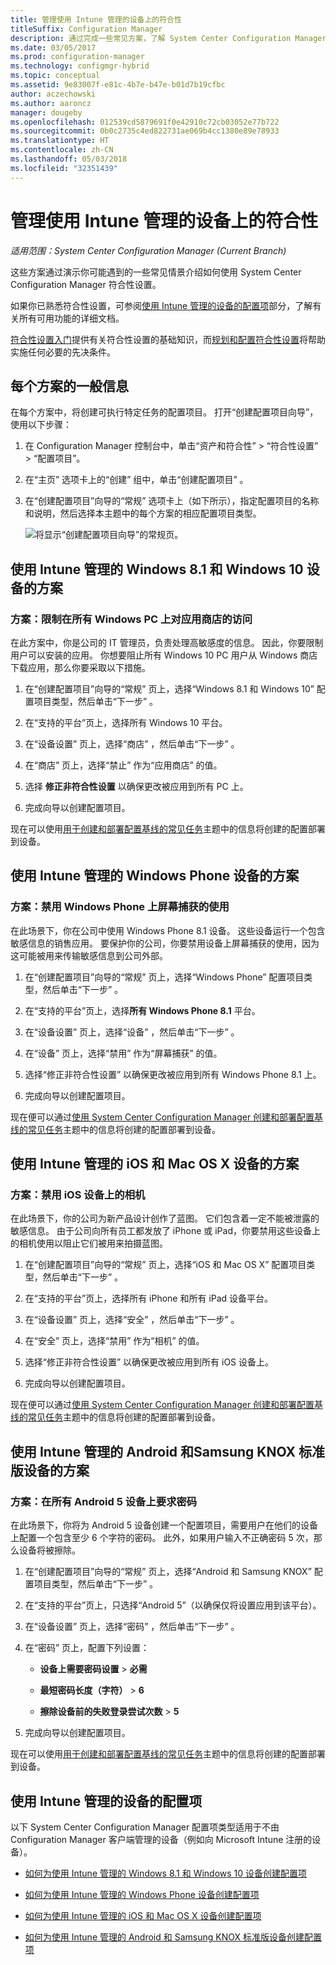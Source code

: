 ```yaml
---
title: 管理使用 Intune 管理的设备上的符合性
titleSuffix: Configuration Manager
description: 通过完成一些常见方案，了解 System Center Configuration Manager 符合性设置。
ms.date: 03/05/2017
ms.prod: configuration-manager
ms.technology: configmgr-hybrid
ms.topic: conceptual
ms.assetid: 9e83007f-e81c-4b7e-b47e-b01d7b19cfbc
author: aczechowski
ms.author: aaroncz
manager: dougeby
ms.openlocfilehash: 012539cd5879691f0e42910c72cb03052e77b722
ms.sourcegitcommit: 0b0c2735c4ed822731ae069b4cc1380e89e78933
ms.translationtype: HT
ms.contentlocale: zh-CN
ms.lasthandoff: 05/03/2018
ms.locfileid: "32351439"
---
```

# <a name="managing-compliance-on-devices-managed-with-intune"></a>管理使用 Intune 管理的设备上的符合性

*适用范围：System Center Configuration Manager (Current Branch)*

这些方案通过演示你可能遇到的一些常见情景介绍如何使用 System Center Configuration Manager 符合性设置。  

 如果你已熟悉符合性设置，可参阅[使用 Intune 管理的设备的配置项](#configuration-items-for-devices-managed-with-intune)部分，了解有关所有可用功能的详细文档。  

 [符合性设置入门](../../compliance/get-started/get-started-with-compliance-settings.md)提供有关符合性设置的基础知识，而[规划和配置符合性设置](../../compliance/plan-design/plan-for-and-configure-compliance-settings.md)将帮助实施任何必要的先决条件。  

## <a name="general-information-for-each-scenario"></a>每个方案的一般信息  
 在每个方案中，将创建可执行特定任务的配置项目。 打开“创建配置项目向导”，使用以下步骤：  

1.  在 Configuration Manager 控制台中，单击“资产和符合性” > “符合性设置” > “配置项目”。  

3.  在“主页”  选项卡上的“创建”  组中，单击“创建配置项目” 。  

4.  在“创建配置项目”向导的“常规”  选项卡上（如下所示），指定配置项目的名称和说明，然后选择本主题中的每个方案的相应配置项目类型。  

     ![将显示“创建配置项目向导”的常规页。](media/Compliance-Settings-Wizard---1.png)  

## <a name="scenarios-for-windows-81-and-windows-10-devices-managed-with-intune"></a>使用 Intune 管理的 Windows 8.1 和 Windows 10 设备的方案  

### <a name="scenario-restrict-access-to-the-app-store-on-all-windows-pcs"></a>方案：限制在所有 Windows PC 上对应用商店的访问  
 在此方案中，你是公司的 IT 管理员，负责处理高敏感度的信息。 因此，你要限制用户可以安装的应用。 你想要阻止所有 Windows 10 PC 用户从 Windows 商店下载应用，那么你要采取以下措施。  

1.  在“创建配置项目”向导的“常规”  页上，选择“Windows 8.1 和 Windows 10”  配置项目类型，然后单击“下一步” 。  

2.  在“支持的平台”页上，选择所有 Windows 10 平台。  

3.  在“设备设置”  页上，选择“商店” ，然后单击“下一步” 。  

4.  在“商店”  页上，选择“禁止”  作为“应用商店” 的值。  

5.  选择 **修正非符合性设置** 以确保更改被应用到所有 PC 上。  

6.  完成向导以创建配置项目。  

 现在可以使用[用于创建和部署配置基线的常见任务](../../compliance/plan-design/common-tasks-for-creating-and-deploying-configuration-baselines.md)主题中的信息将创建的配置部署到设备。  

## <a name="scenarios-for-windows-phone-devices-managed-with-intune"></a>使用 Intune 管理的 Windows Phone 设备的方案  

### <a name="scenario-disable-the-use-of-screen-capture-on-a-windows-phone"></a>方案：禁用 Windows Phone 上屏幕捕获的使用  
 在此场景下，你在公司中使用 Windows Phone 8.1 设备。 这些设备运行一个包含敏感信息的销售应用。 要保护你的公司，你要禁用设备上屏幕捕获的使用，因为这可能被用来传输敏感信息到公司外部。  

1.  在“创建配置项目”向导的“常规”  页上，选择“Windows Phone”  配置项目类型，然后单击“下一步” 。  

2.  在“支持的平台”页上，选择**所有 Windows Phone 8.1** 平台。  

3.  在“设备设置”  页上，选择“设备” ，然后单击“下一步” 。  

4.  在“设备”  页上，选择“禁用”  作为“屏幕捕获” 的值。  

5.  选择“修正非符合性设置”  以确保更改被应用到所有 Windows Phone 8.1 上。  

6.  完成向导以创建配置项目。  

 现在便可以通过[使用 System Center Configuration Manager 创建和部署配置基线的常见任务](../../compliance/plan-design/common-tasks-for-creating-and-deploying-configuration-baselines.md)主题中的信息将创建的配置部署到设备。  

## <a name="scenarios-for-ios-and-mac-os-x-devices-managed-with-intune"></a>使用 Intune 管理的 iOS 和 Mac OS X 设备的方案  

### <a name="scenario-disable-the-camera-on-ios-devices"></a>方案：禁用 iOS 设备上的相机  
 在此场景下，你的公司为新产品设计创作了蓝图。 它们包含着一定不能被泄露的敏感信息。 由于公司向所有员工都发放了 iPhone 或 iPad，你要禁用这些设备上的相机使用以阻止它们被用来拍摄蓝图。  

1.  在“创建配置项目”向导的“常规”  页上，选择“iOS 和 Mac OS X”  配置项目类型，然后单击“下一步” 。  

2.  在“支持的平台”页上，选择所有 iPhone 和所有 iPad 设备平台。  

3.  在“设备设置”  页上，选择“安全” ，然后单击“下一步” 。  

4.  在“安全”  页上，选择“禁用”  作为“相机” 的值。  

5.  选择“修正非符合性设置”  以确保更改被应用到所有 iOS 设备上。  

6.  完成向导以创建配置项目。  

 现在便可以通过[使用 System Center Configuration Manager 创建和部署配置基线的常见任务](../../compliance/plan-design/common-tasks-for-creating-and-deploying-configuration-baselines.md)主题中的信息将创建的配置部署到设备。  

## <a name="scenarios-for-android-and-samsung-knox-standard-devices-managed-with-intune"></a>使用 Intune 管理的 Android 和Samsung KNOX 标准版设备的方案  

### <a name="scenario-require-a-password-on-all-android-5-devices"></a>方案：在所有 Android 5 设备上要求密码  
 在此场景下，你将为 Android 5 设备创建一个配置项目，需要用户在他们的设备上配置一个包含至少 6 个字符的密码。 此外，如果用户输入不正确密码 5 次，那么设备将被擦除。  

1.  在“创建配置项目”向导的“常规”  页上，选择“Android 和 Samsung KNOX”  配置项目类型，然后单击“下一步” 。  

2.  在“支持的平台”页上，只选择“Android 5”（以确保仅将设置应用到该平台）。  

3.  在“设备设置”  页上，选择“密码” ，然后单击“下一步” 。  

4.  在“密码”  页上，配置下列设置：  

    -   **设备上需要密码设置** > **必需**  

    -   **最短密码长度（字符）** > **6**  

    -   **擦除设备前的失败登录尝试次数** > **5**  

5.  完成向导以创建配置项目。  

 现在可以使用[用于创建和部署配置基线的常见任务](../../compliance/plan-design/common-tasks-for-creating-and-deploying-configuration-baselines.md)主题中的信息将创建的配置部署到设备。  

## <a name="configuration-items-for-devices-managed-with-intune"></a>使用 Intune 管理的设备的配置项

以下 System Center Configuration Manager 配置项类型适用于不由 Configuration Manager 客户端管理的设备（例如向 Microsoft Intune 注册的设备）。  

 -   [如何为使用 Intune 管理的 Windows 8.1 和 Windows 10 设备创建配置项](create-configuration-items-for-windows-8.1-and-windows-10-devices-managed-without-the-client.md)  

 -   [如何为使用 Intune 管理的 Windows Phone 设备创建配置项](create-configuration-items-for-windows-phone-devices-managed-without-the-client.md)  

 -   [如何为使用 Intune 管理的 iOS 和 Mac OS X 设备创建配置项](create-configuration-items-for-ios-and-mac-os-x-devices-managed-without-the-client.md)  

 -   [如何为使用 Intune 管理的 Android 和 Samsung KNOX 标准版设备创建配置项](create-configuration-items-for-android-and-samsung-knox-devices-managed-without-the-client.md)  
